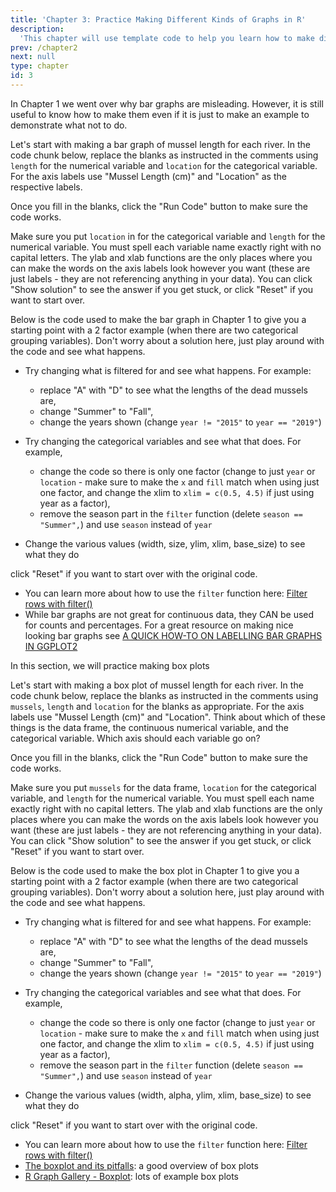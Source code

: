 ```yaml
---
title: 'Chapter 3: Practice Making Different Kinds of Graphs in R'
description:
  'This chapter will use template code to help you learn how to make different kinds of graphs using the ggplot2 package in R.'
prev: /chapter2
next: null
type: chapter
id: 3
---
```


<exercise id="1" title="Bar Graphs">

In Chapter 1 we went over why bar graphs are misleading. However, it is still useful to know how to make them even if it is just to make an example to demonstrate what not to do.

Let's start with making a bar graph of mussel length for each river. In the code chunk below, replace the blanks as instructed in the comments using `length` for the numerical variable and `location` for the categorical variable. For the axis labels use "Mussel Length (cm)" and "Location" as the respective labels.

Once you fill in the blanks, click the "Run Code" button to make sure the code works. 

<codeblock id="03_01">

Make sure you put `location` in for the categorical variable and `length` for the numerical variable. You must spell each variable name exactly right with no capital letters. The ylab and xlab functions are the only places where you can make the words on the axis labels look however you want (these are just labels - they are not referencing anything in your data). You can click "Show solution" to see the answer if you get stuck, or click "Reset" if you want to start over.

</codeblock>

Below is the code used to make the bar graph in Chapter 1 to give you a starting point with a 2 factor example (when there are two categorical grouping variables). Don't worry about a solution here, just play around with the code and see what happens. 

* Try changing what is filtered for and see what happens. For example:
  - replace "A" with "D" to see what the lengths of the dead mussels are, 
  - change "Summer" to "Fall", 
  - change the years shown (change `year != "2015"` to `year == "2019"`)

* Try changing the categorical variables and see what that does. For example, 
  - change the code so there is only one factor (change to just `year` or `location` - make sure to make the `x` and `fill` match when using just one factor, and change the xlim to `xlim = c(0.5, 4.5)` if just using year as a factor),
  - remove the season part in the `filter` function (delete `season == "Summer",`) and use `season` instead of `year`

* Change the various values (width, size, ylim, xlim, base_size) to see what they do

<codeblock id="03_02">

click "Reset" if you want to start over with the original code.

</codeblock>

- You can learn more about how to use the `filter` function here: [Filter rows with filter()](https://r4ds.had.co.nz/transform.html#filter-rows-with-filter)
- While bar graphs are not great for continuous data, they CAN be used for counts and percentages. For a great resource on making nice looking bar graphs see [A QUICK HOW-TO ON LABELLING BAR GRAPHS IN GGPLOT2](https://www.cedricscherer.com/2021/07/05/a-quick-how-to-on-labelling-bar-graphs-in-ggplot2/)

</exercise>

<exercise id="2" title="Box plots">

In this section, we will practice making box plots

Let's start with making a box plot of mussel length for each river. In the code chunk below, replace the blanks as instructed in the comments using `mussels`, `length` and `location` for the blanks as appropriate. For the axis labels use "Mussel Length (cm)" and "Location". Think about which of these things is the data frame, the continuous numerical variable, and the categorical variable. Which axis should each variable go on?

Once you fill in the blanks, click the "Run Code" button to make sure the code works. 

<codeblock id="03_03">

Make sure you put `mussels` for the data frame, `location` for the categorical variable, and `length` for the numerical variable. You must spell each name exactly right with no capital letters. The ylab and xlab functions are the only places where you can make the words on the axis labels look however you want (these are just labels - they are not referencing anything in your data). You can click "Show solution" to see the answer if you get stuck, or click "Reset" if you want to start over.

</codeblock>

Below is the code used to make the box plot in Chapter 1 to give you a starting point with a 2 factor example (when there are two categorical grouping variables). Don't worry about a solution here, just play around with the code and see what happens. 

* Try changing what is filtered for and see what happens. For example:
  - replace "A" with "D" to see what the lengths of the dead mussels are, 
  - change "Summer" to "Fall", 
  - change the years shown (change `year != "2015"` to `year == "2019"`)

* Try changing the categorical variables and see what that does. For example, 
  - change the code so there is only one factor (change to just `year` or `location` - make sure to make the `x` and `fill` match when using just one factor, and change the xlim to `xlim = c(0.5, 4.5)` if just using year as a factor),
  - remove the season part in the `filter` function (delete `season == "Summer",`) and use `season` instead of `year`

* Change the various values (width, alpha, ylim, xlim, base_size) to see what they do

<codeblock id="03_04">

click "Reset" if you want to start over with the original code.

</codeblock>

- You can learn more about how to use the `filter` function here: [Filter rows with filter()](https://r4ds.had.co.nz/transform.html#filter-rows-with-filter)
- [The boxplot and its pitfalls](https://www.data-to-viz.com/caveat/boxplot.html): a good overview of box plots
- [R Graph Gallery - Boxplot](https://r-graph-gallery.com/boxplot): lots of example box plots

</exercise>
